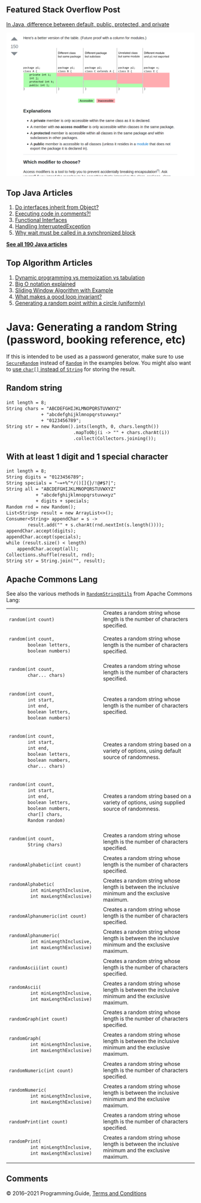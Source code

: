 



## Featured Stack Overflow Post

[In Java, difference between default, public, protected, and private](https://stackoverflow.com/a/33627846/276052)

[<img src="../images/so-featured-33627846.png" alt="StackOverflow screenshot thumbnail" class="screenshot" />](https://stackoverflow.com/a/33627846/276052)



## Top Java Articles

1.  [Do interfaces inherit from Object?](do-interfaces-inherit-from-object.html)
2.  [Executing code in comments?!](executing-code-in-comments.html)
3.  [Functional Interfaces](functional-interfaces.html)
4.  [Handling InterruptedException](handling-interrupted-exceptions.html)
5.  [Why wait must be called in a synchronized block](why-wait-must-be-in-synchronized.html)

[**See all 190 Java articles**](index.html)

## Top Algorithm Articles

1.  [Dynamic programming vs memoization vs tabulation](../dynamic-programming-vs-memoization-vs-tabulation.html)
2.  [Big O notation explained](../big-o-notation-explained.html)
3.  [Sliding Window Algorithm with Example](../sliding-window-example.html)
4.  [What makes a good loop invariant?](../what-makes-a-good-loop-invariant.html)
5.  [Generating a random point within a circle (uniformly)](../random-point-within-circle.html)

# Java: Generating a random String (password, booking reference, etc)

If this is intended to be used as a password generator, make sure to use [`SecureRandom`](https://docs.oracle.com/javase/8/docs/api/java/security/SecureRandom.html) instead of [`Random`](https://docs.oracle.com/javase/8/docs/api/java/util/Random.html) in the examples below. You might also want to [use `char[]` instead of `String`](http://stackoverflow.com/questions/8881291) for storing the result.

## Random string

    int length = 8;
    String chars = "ABCDEFGHIJKLMNOPQRSTUVWXYZ"
                 + "abcdefghijklmnopqrstuvwxyz"
                 + "0123456789";
    String str = new Random().ints(length, 0, chars.length())
                             .mapToObj(i -> "" + chars.charAt(i))
                             .collect(Collectors.joining());

## With at least 1 digit and 1 special character

    int length = 8;
    String digits = "0123456789";
    String specials = "~=+%^*/()[]{}/!@#$?|";
    String all = "ABCDEFGHIJKLMNOPQRSTUVWXYZ"
               + "abcdefghijklmnopqrstuvwxyz"
               + digits + specials;
    Random rnd = new Random();
    List<String> result = new ArrayList<>();
    Consumer<String> appendChar = s ->
            result.add("" + s.charAt(rnd.nextInt(s.length())));
    appendChar.accept(digits);
    appendChar.accept(specials);
    while (result.size() < length)
        appendChar.accept(all);
    Collections.shuffle(result, rnd);
    String str = String.join("", result);

## Apache Commons Lang

See also the various methods in [`RandomStringUtils`](https://commons.apache.org/proper/commons-lang/javadocs/api-3.8/org/apache/commons/lang3/RandomStringUtils.html) from Apache Commons Lang:

<table><colgroup><col style="width: 50%" /><col style="width: 50%" /></colgroup><tbody><tr class="odd"><td><code>random(int count)</code></td><td>Creates a random string whose length is the number of characters specified.</td></tr><tr class="even"><td><pre><code>random(int count,
       boolean letters,
       boolean numbers)</code></pre></td><td>Creates a random string whose length is the number of characters specified.</td></tr><tr class="odd"><td><pre><code>random(int count,
       char... chars)</code></pre></td><td>Creates a random string whose length is the number of characters specified.</td></tr><tr class="even"><td><pre><code>random(int count,
       int start,
       int end,
       boolean letters,
       boolean numbers)</code></pre></td><td>Creates a random string whose length is the number of characters specified.</td></tr><tr class="odd"><td><pre><code>random(int count,
       int start,
       int end,
       boolean letters,
       boolean numbers,
       char... chars)</code></pre></td><td>Creates a random string based on a variety of options, using default source of randomness.</td></tr><tr class="even"><td><pre><code>random(int count,
       int start,
       int end,
       boolean letters,
       boolean numbers,
       char[] chars,
       Random random)</code></pre></td><td>Creates a random string based on a variety of options, using supplied source of randomness.</td></tr><tr class="odd"><td><pre><code>random(int count,
       String chars)</code></pre></td><td>Creates a random string whose length is the number of characters specified.</td></tr><tr class="even"><td><code>randomAlphabetic(int count)</code></td><td>Creates a random string whose length is the number of characters specified.</td></tr><tr class="odd"><td><pre><code>randomAlphabetic(
        int minLengthInclusive,
        int maxLengthExclusive)</code></pre></td><td>Creates a random string whose length is between the inclusive minimum and the exclusive maximum.</td></tr><tr class="even"><td><code>randomAlphanumeric(int count)</code></td><td>Creates a random string whose length is the number of characters specified.</td></tr><tr class="odd"><td><pre><code>randomAlphanumeric(
        int minLengthInclusive,
        int maxLengthExclusive)</code></pre></td><td>Creates a random string whose length is between the inclusive minimum and the exclusive maximum.</td></tr><tr class="even"><td><code>randomAscii(int count)</code></td><td>Creates a random string whose length is the number of characters specified.</td></tr><tr class="odd"><td><pre><code>randomAscii(
        int minLengthInclusive,
        int maxLengthExclusive)</code></pre></td><td>Creates a random string whose length is between the inclusive minimum and the exclusive maximum.</td></tr><tr class="even"><td><code>randomGraph(int count)</code></td><td>Creates a random string whose length is the number of characters specified.</td></tr><tr class="odd"><td><pre><code>randomGraph(
        int minLengthInclusive,
        int maxLengthExclusive)</code></pre></td><td>Creates a random string whose length is between the inclusive minimum and the exclusive maximum.</td></tr><tr class="even"><td><code>randomNumeric(int count)</code></td><td>Creates a random string whose length is the number of characters specified.</td></tr><tr class="odd"><td><pre><code>randomNumeric(
        int minLengthInclusive,
        int maxLengthExclusive)</code></pre></td><td>Creates a random string whose length is between the inclusive minimum and the exclusive maximum.</td></tr><tr class="even"><td><code>randomPrint(int count)</code></td><td>Creates a random string whose length is the number of characters specified.</td></tr><tr class="odd"><td><pre><code>randomPrint(
        int minLengthInclusive,
        int maxLengthExclusive)</code></pre></td><td>Creates a random string whose length is between the inclusive minimum and the exclusive maximum.</td></tr></tbody></table>

## Comments



© 2016–2021 Programming.Guide, [Terms and Conditions](../terms-and-conditions.html)
